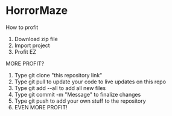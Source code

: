 # HorrorMaze

How to profit

1. Download zip file
2. Import project
3. Profit EZ


MORE PROFIT?

1. Type git clone "this repository link"
2. Type git pull to update your code to live updates on this repo
3. Type git add --all to add all new files
4. Type git commit -m "Message" to finalize changes
5. Type git push to add your own stuff to the repository
6. EVEN MORE PROFIT!

